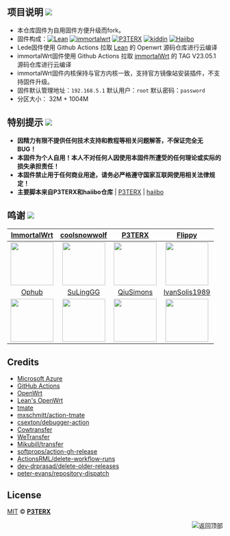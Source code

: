 
## 项目说明 [![](https://img.shields.io/badge/-项目基本介绍-FFFFFF.svg)](#项目说明-)
- 本仓库固件为自用固件方便升级而fork。
- 固件构成：[![Lean](https://img.shields.io/badge/Lede-Lean-ff69b4.svg?style=flat&logo=appveyor)](https://github.com/coolsnowwolf/lede) [![immortalwrt](https://img.shields.io/badge/Project-immortalWrt-ff69b4.svg?style=flat&logo=appveyor)](https://github.com/immortalwrt/immortalwrt) [![P3TERX](https://img.shields.io/badge/OpenWrt-P3TERX-blueviolet.svg?style=flat&logo=appveyor)](https://github.com/P3TERX/Actions-OpenWrt) [![kiddin](https://img.shields.io/badge/Package-kiddin-orange.svg?style=flat&logo=appveyor)](https://github.com/kiddin9/openwrt-packages) [![Haiibo](https://img.shields.io/badge/Build-haiibo-32C955.svg?style=flat&logo=appveyor)](https://github.com/haiibo/OpenWrt)
- Lede固件使用 Github Actions 拉取 [Lean](https://github.com/coolsnowwolf/lede) 的 Openwrt 源码仓库进行云编译
- immortalWrt固件使用 Github Actions 拉取 [immortalWrt](https://github.com/immortalwrt/immortalwrt) 的 TAG V23.05.1 源码仓库进行云编译
- immortalWrt固件内核保持与官方内核一致，支持官方镜像站安装插件，不支持固件升级。
- 固件默认管理地址：`192.168.5.1` 默认用户：`root` 默认密码：`password`
- 分区大小： 32M + 1004M


## 特别提示 [![](https://img.shields.io/badge/-个人免责声明-FFFFFF.svg)](#特别提示-)

- **因精力有限不提供任何技术支持和教程等相关问题解答，不保证完全无 BUG！**
- **本固件为个人自用！本人不对任何人因使用本固件所遭受的任何理论或实际的损失承担责任！**
- **本固件禁止用于任何商业用途，请务必严格遵守国家互联网使用相关法律规定！**
- **主要脚本来自P3TERX和haiibo仓库** | [P3TERX](https://p3terx.com/archives/build-openwrt-with-github-actions.html) | [haiibo](https://github.com/haiibo/OpenWrt)


## 鸣谢 [![](https://img.shields.io/badge/-跪谢各大佬-FFFFFF.svg)](#鸣谢-)
| [ImmortalWrt](https://github.com/immortalwrt) | [coolsnowwolf](https://github.com/coolsnowwolf) | [P3TERX](https://github.com/P3TERX) | [Flippy](https://github.com/unifreq) |
| :-------------: | :-------------: | :-------------: | :-------------: |
| <img width="100" src="https://avatars.githubusercontent.com/u/53193414"/> | <img width="100" src="https://avatars.githubusercontent.com/u/31687149"/> | <img width="100" src="https://avatars.githubusercontent.com/u/25927179"/> | <img width="100" src="https://avatars.githubusercontent.com/u/39355261"/> |
| [Ophub](https://github.com/ophub) | [SuLingGG](https://github.com/SuLingGG) | [QiuSimons](https://github.com/QiuSimons) | [IvanSolis1989](https://github.com/IvanSolis1989) |
| <img width="100" src="https://avatars.githubusercontent.com/u/68696949"/> | <img width="100" src="https://avatars.githubusercontent.com/u/22287562"/> | <img width="100" src="https://avatars.githubusercontent.com/u/45143996"/> | <img width="100" src="https://avatars.githubusercontent.com/u/44228691"/> |

## Credits

- [Microsoft Azure](https://azure.microsoft.com)
- [GitHub Actions](https://github.com/features/actions)
- [OpenWrt](https://github.com/openwrt/openwrt)
- [Lean's OpenWrt](https://github.com/coolsnowwolf/lede)
- [tmate](https://github.com/tmate-io/tmate)
- [mxschmitt/action-tmate](https://github.com/mxschmitt/action-tmate)
- [csexton/debugger-action](https://github.com/csexton/debugger-action)
- [Cowtransfer](https://cowtransfer.com)
- [WeTransfer](https://wetransfer.com/)
- [Mikubill/transfer](https://github.com/Mikubill/transfer)
- [softprops/action-gh-release](https://github.com/softprops/action-gh-release)
- [ActionsRML/delete-workflow-runs](https://github.com/ActionsRML/delete-workflow-runs)
- [dev-drprasad/delete-older-releases](https://github.com/dev-drprasad/delete-older-releases)
- [peter-evans/repository-dispatch](https://github.com/peter-evans/repository-dispatch)

## License

[MIT](https://github.com/P3TERX/Actions-OpenWrt/blob/main/LICENSE) © [**P3TERX**](https://p3terx.com)

<a href="#readme">
<img src="https://img.shields.io/badge/-返回顶部-FFFFFF.svg" title="返回顶部" align="right"/>
</a>
